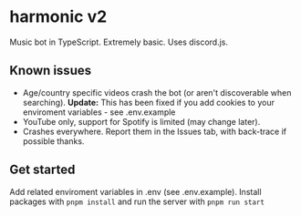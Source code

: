 # harmonic v2

Music bot in TypeScript. Extremely basic. Uses discord.js.

## Known issues

- Age/country specific videos crash the bot (or aren't discoverable when searching). **Update:** This has been fixed if you add cookies to your enviroment variables - see .env.example
- YouTube only, support for Spotify is limited (may change later).
- Crashes everywhere. Report them in the Issues tab, with back-trace if possible thanks.

## Get started

Add related enviroment variables in .env (see .env.example). Install packages with `pnpm install` and run the server with `pnpm run start`
